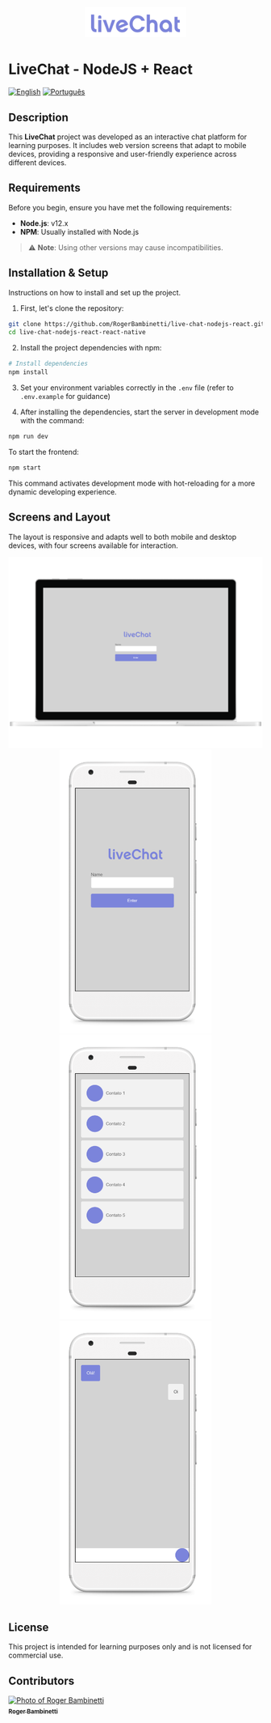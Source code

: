 <h1 align="center">
  <img src="https://github.com/RogerBambinetti/live-chat-nodejs/blob/master/preview/logo.png" width="200">
</h1>

# LiveChat - NodeJS + React

[![English](https://img.shields.io/badge/lang-english-blue.svg)](README.md)
[![Português](https://img.shields.io/badge/lang-portuguese-green.svg)](README.pt-br.md)

## Description

This **LiveChat** project was developed as an interactive chat platform for learning purposes. It includes web version screens that adapt to mobile devices, providing a responsive and user-friendly experience across different devices.

## Requirements

Before you begin, ensure you have met the following requirements:

- **Node.js**: v12.x
- **NPM**: Usually installed with Node.js

> ⚠️ **Note**: Using other versions may cause incompatibilities.

## Installation & Setup

Instructions on how to install and set up the project.

1. First, let's clone the repository:

```bash
git clone https://github.com/RogerBambinetti/live-chat-nodejs-react.git
cd live-chat-nodejs-react-react-native
```

2. Install the project dependencies with npm:

```bash
# Install dependencies
npm install
```

3. Set your environment variables correctly in the `.env` file (refer to `.env.example` for guidance)


4. After installing the dependencies, start the server in development mode with the command:

```bash
npm run dev
```

To start the frontend:

```bash
npm start
```

This command activates development mode with hot-reloading for a more dynamic developing experience.

## Screens and Layout

The layout is responsive and adapts well to both mobile and desktop devices, with four screens available for interaction.

<p align="center">
  <img src="https://github.com/RogerBambinetti/live-chat-nodejs/blob/master/preview/Screenshot0.png" width="700">
  <img src="https://github.com/RogerBambinetti/live-chat-nodejs/blob/master/preview/Screenshot1.png" width="300">
  <img src="https://github.com/RogerBambinetti/live-chat-nodejs/blob/master/preview/Screenshot2.png" width="300">
  <img src="https://github.com/RogerBambinetti/live-chat-nodejs/blob/master/preview/Screenshot3.png" width="300">
</p>

## License

This project is intended for learning purposes only and is not licensed for commercial use.

## Contributors

<table align="center">
  <tr>
      <a href="https://github.com/RogerBambinetti">
        <img src="https://avatars0.githubusercontent.com/u/50684839?s=460&v=4" width="100px" alt="Photo of Roger Bambinetti"/>
        <br />
        <sub><b>Roger Bambinetti</b></sub>
      </a>
  </tr>
</table>
